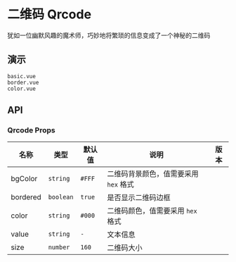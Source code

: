 # 二维码 Qrcode

犹如一位幽默风趣的魔术师，巧妙地将繁琐的信息变成了一个神秘的二维码

## 演示

```demo
basic.vue
border.vue
color.vue
```

## API

### Qrcode Props

| 名称     | 类型      | 默认值 | 说明                                  | 版本 |
| -------- | --------- | ------ | ------------------------------------- | ---- |
| bgColor  | `string`  | `#FFF` | 二维码背景颜色，值需要采用 `hex` 格式 |      |
| bordered | `boolean` | `true` | 是否显示二维码边框                    |      |
| color    | `string`  | `#000` | 二维码颜色，值需要采用 `hex` 格式     |      |
| value    | `string`  | `-`    | 文本信息                              |      |
| size     | `number`  | `160`  | 二维码大小                            |
